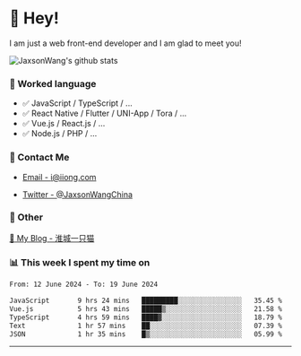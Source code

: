 # 👋 Hey!

I am just a web front-end developer and I am glad to meet you!

![JaxsonWang's github stats](https://github-readme-stats.vercel.app/api?username=JaxsonWang&&show_icons=true&&title_color=1abc9c&&icon_color=1abc9c)


### 📝 Worked language

- ✅ JavaScript / TypeScript / ...
- ✅ React Native / Flutter / UNI-App / Tora / ...
- ✅ Vue.js / React.js / ...
- ✅ Node.js / PHP / ...

### 📮 Contact Me

- [Email - i@iiong.com](mailto:i@iiong.com)

- [Twitter - @JaxsonWangChina](https://twitter.com/JaxsonWangChina)

### 🤪 Other

[📌 My Blog - 淮城一只猫](https://iiong.com)

### 📊 This week I spent my time on

<!--START_SECTION:waka-->

```txt
From: 12 June 2024 - To: 19 June 2024

JavaScript       9 hrs 24 mins   █████████░░░░░░░░░░░░░░░░   35.45 %
Vue.js           5 hrs 43 mins   █████▒░░░░░░░░░░░░░░░░░░░   21.58 %
TypeScript       4 hrs 59 mins   ████▓░░░░░░░░░░░░░░░░░░░░   18.79 %
Text             1 hr 57 mins    ██░░░░░░░░░░░░░░░░░░░░░░░   07.39 %
JSON             1 hr 35 mins    █▒░░░░░░░░░░░░░░░░░░░░░░░   05.99 %
```

<!--END_SECTION:waka-->

---
